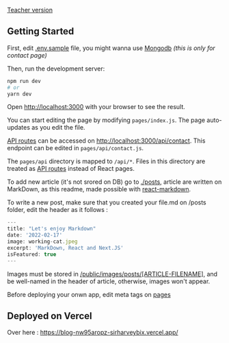 [Teacher version](https://github.com/mschwarzmueller/nextjs-course-code/tree/10-prj-blog)
## Getting Started

First, edit [.env.sample](.env.sample) file, you might wanna use [Mongodb](https://www.mongodb.com) 
_(this is only for contact page)_

Then, run the development server:

```bash
npm run dev
# or
yarn dev
```

Open [http://localhost:3000](http://localhost:3000) with your browser to see the result.

You can start editing the page by modifying `pages/index.js`. The page auto-updates as you edit the file.

[API routes](https://nextjs.org/docs/api-routes/introduction) can be accessed on [http://localhost:3000/api/contact](http://localhost:3000/api/contact). This endpoint can be edited in `pages/api/contact.js`.

The `pages/api` directory is mapped to `/api/*`. Files in this directory are treated as [API routes](https://nextjs.org/docs/api-routes/introduction) instead of React pages.

To add new article (it's not srored on DB) go to [./posts](./posts/about-article.md), article are written on MarkDown, as this readme, made possible with [react-markdown](https://www.npmjs.com/package/react-markdown).

To write a new post, make sure that you created your file.md on /posts folder, edit the header as it follows :

```js
---
title: "Let's enjoy Markdown"
date: '2022-02-17'
image: working-cat.jpeg
excerpt: 'MarkDown, React and Next.JS'
isFeatured: true
---
```

Images must be stored in [/public/images/posts/[ARTICLE-FILENAME]](/blog/public/images/posts/), and be well-named in the header of article, otherwise, images won't appear.

Before deploying your onwn app, edit meta tags on [pages](/blog/pages/)

## Deployed on Vercel

Over here : https://blog-nw95aropz-sirharveybix.vercel.app/
